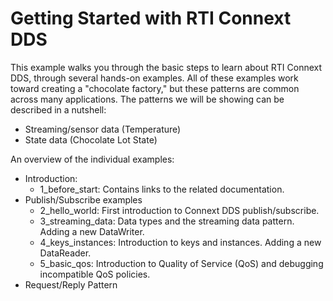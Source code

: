 # Getting Started with RTI Connext DDS 

This example walks you through the basic steps to learn about RTI Connext DDS,
through several hands-on examples.  All of these examples work toward creating
a "chocolate factory," but these patterns are common across many applications.
The patterns we will be showing  can be described in a nutshell:
* Streaming/sensor data (Temperature)
* State data (Chocolate Lot State)

An overview of the individual examples:
* Introduction:
    * 1_before_start: Contains links to the related documentation.
* Publish/Subscribe examples
    * 2_hello_world: First introduction to Connext DDS publish/subscribe.
    * 3_streaming_data: Data types and the streaming data pattern. Adding a new
      DataWriter.
    * 4_keys_instances: Introduction to keys and instances. Adding a new
      DataReader.
    * 5_basic_qos: Introduction to Quality of Service (QoS) and debugging
      incompatible QoS policies.
* Request/Reply Pattern
